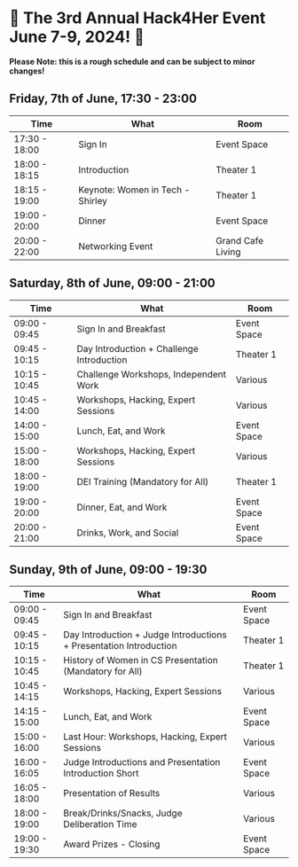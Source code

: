 # 🌟 The 3rd Annual Hack4Her Event June 7-9, 2024! 🌟

**Please Note: this is a rough schedule and can be subject to minor changes!**


## Friday, 7th of June, 17:30 - 23:00



| Time       | What                           | Room       |
|------------|--------------------------------|------------|
| 17:30 - 18:00 | Sign In                      | Event Space  |
| 18:00 - 18:15 | Introduction                 | Theater 1 |
| 18:15 - 19:00 | Keynote: Women in Tech - Shirley | Theater 1 |
| 19:00 - 20:00 | Dinner                       | Event Space |
| 20:00 - 22:00 | Networking Event             | Grand Cafe Living  |



## Saturday, 8th of June, 09:00 - 21:00

| Time         | What                               | Room       |
|--------------|------------------------------------|------------|
| 09:00 - 09:45  | Sign In and Breakfast              | Event Space |
| 09:45 - 10:15 | Day Introduction + Challenge Introduction | Theater 1   |
| 10:15 - 10:45 | Challenge Workshops, Independent Work    | Various  |
| 10:45 - 14:00 | Workshops, Hacking, Expert Sessions  | Various    |
| 14:00 - 15:00 | Lunch, Eat, and Work              | Event Space |
| 15:00 - 18:00 | Workshops, Hacking, Expert Sessions        | Various    |
| 18:00 - 19:00 | DEI Training (Mandatory for All)  | Theater 1  |
| 19:00 - 20:00 | Dinner, Eat, and Work             | Event Space |
| 20:00 - 21:00 | Drinks, Work, and Social          | Event Space    |



## Sunday, 9th of June, 09:00 - 19:30

| Time         | What                                  | Room       |
|--------------|---------------------------------------|------------|
| 09:00 - 09:45  | Sign In and Breakfast                 | Event Space |
| 09:45 - 10:15 | Day Introduction + Judge Introductions + Presentation Introduction | Theater 1  |
| 10:15 - 10:45 | History of Women in CS Presentation (Mandatory for All) | Theater 1 |
| 10:45 - 14:15 | Workshops, Hacking, Expert Sessions           | Various    |
| 14:15 - 15:00 | Lunch, Eat, and Work                 | Event Space |
| 15:00 - 16:00 | Last Hour: Workshops, Hacking, Expert Sessions   | Various    |
| 16:00 - 16:05 | Judge Introductions and Presentation Introduction Short | Event Space  |
| 16:05 - 18:00 | Presentation of Results              | Various |
| 18:00 - 19:00 | Break/Drinks/Snacks, Judge Deliberation Time | Various |
| 19:00 - 19:30 | Award Prizes - Closing               | Event Space  |
